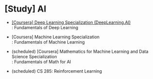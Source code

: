 # [Study] AI 
- [[Coursera] Deep Learning Specialization (DeepLearning.AI)](https://github.com/EunByu1/AI_Study/tree/main/Deep_Learning_Specialization) <br>
  : Fundamentals of Deep Learning

- [Coursera] Machine Learning Specialization <br>
  : Fundamentals of Machine Learning

- (scheduled) [Coursera] Mathematics for Machine Learning and Data Science Specialization <br>
  : Fundamentals of Math for AI

- (scheduled) CS 285: Reinforcement Learning
